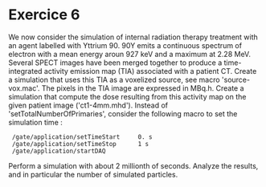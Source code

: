 # Exercice 6

We now consider the simulation of internal radiation therapy treatment with an agent labelled with Yttrium 90. 90Y emits a continuous spectrum of electron with a mean energy aroun 927 keV and a maximum at 2.28 MeV. Several SPECT images have been merged together to produce a time-integrated activity emission map (TIA) associated with a patient CT. Create a simulation that uses this TIA as a voxelized source, see macro 'source-vox.mac'. The pixels in the TIA image are expressed in MBq.h. Create a simulation that compute the dose resulting from this activity map on the given patient image ('ct1-4mm.mhd'). Instead of 'setTotalNumberOfPrimaries', consider the following macro to set the simulation time :

```
 /gate/application/setTimeStart     0. s
 /gate/application/setTimeStop      1 s
 /gate/application/startDAQ
 ```

Perform a simulation with about 2 millionth of seconds. Analyze the results, and in particular the number of simulated particles.
